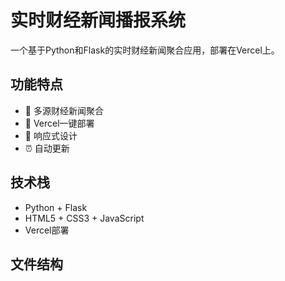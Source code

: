 # 实时财经新闻播报系统

一个基于Python和Flask的实时财经新闻聚合应用，部署在Vercel上。

## 功能特点
- 📰 多源财经新闻聚合
- 🚀 Vercel一键部署
- 📱 响应式设计
- ⏰ 自动更新

## 技术栈
- Python + Flask
- HTML5 + CSS3 + JavaScript
- Vercel部署

## 文件结构

